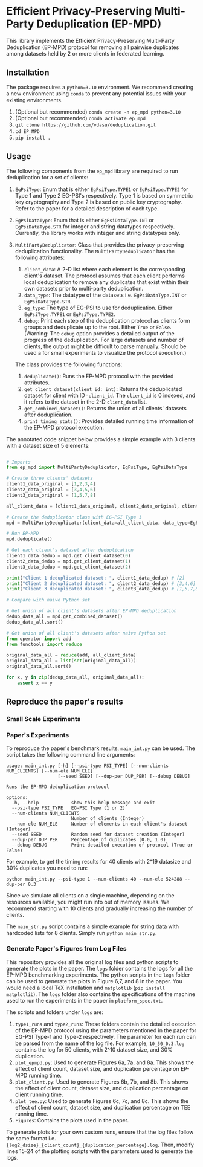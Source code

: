 # Efficient Privacy-Preserving Multi-Party Deduplication (EP-MPD)

This library implements the Efficient Privacy-Preserving Multi-Party Deduplication (EP-MPD) protocol for removing all pairwise duplicates among datasets held by 2 or more clients in federated learning.

## Installation

The package requires a `python=3.10` environment. We recommend creating a new environment using `conda` to prevent any potential issues with your existing environments.

1. (Optional but recommended) `conda create -n ep_mpd python=3.10`
2. (Optional but recommended) `conda activate ep_mpd`
3. `git clone https://github.com/vdasu/deduplication.git`
4. `cd EP_MPD`
5. `pip install .`


## Usage

The following components from the `ep_mpd` library are required to run deduplication for a set of clients:

1. `EgPsiType`: Enum that is either `EgPsiType.TYPE1` or `EgPsiType.TYPE2` for Type 1 and Type 2 EG-PSI's respectively. Type 1 is based on symmetric key cryptography and Type 2 is based on public key cryptography. Refer to the paper for a detailed description of each type. 
2. `EgPsiDataType`: Enum that is either `EgPsiDataType.INT` or `EgPsiDataType.STR` for integer and string datatypes respectively. Currently, the library works with integer and string datatypes only.
3. `MultiPartyDeduplicator`: Class that provides the privacy-preserving deduplication functionality. The `MultiPartyDeduplicator` has the following attributes:
   1. `client_data`: A 2-D list where each element is the corresponding client's dataset. The protocol assumes that each client performs local deduplication to remove any duplicates that exist within their own datasets prior to multi-party deduplication.
   2. `data_type`: The datatype of the datasets i.e. `EgPsiDataType.INT` or `EgPsiDataType.STR`.
   3. `eg_type`: The type of EG-PSI to use for deduplication. Either `EgPsiType.TYPE1` or `EgPsiType.TYPE2`.
   4. `debug`: Print each step of the deduplication protocol as clients form groups and deduplicate up to the root. Either `True` or `False`. (Warning: The `debug` option provides a detailed output of the progress of the deduplication. For large datasets and number of clients, the output might be difficult to parse manually. Should be used a for small experiments to visualize the protocol execution.)
  
   The class provides the following functions:
   1. `deduplicate()`: Runs the EP-MPD protocol with the provided attributes.
   2. `get_client_dataset(client_id: int)`: Returns the deduplicated dataset for client with ID=`client_id`. The `client_id` is 0 indexed, and it refers to the dataset in the 2-D `client_data` list.
   3. `get_combined_dataset()`: Returns the union of all clients' datasets after deduplication.
   4. `print_timing_stats()`: Provides detailed running time information of the EP-MPD protocol execution.

The annotated code snippet below provides a simple example with 3 clients with a dataset size of 5 elements:

```python

# Imports
from ep_mpd import MultiPartyDeduplicator, EgPsiType, EgPsiDataType

# Create three clients' datasets
client1_data_original = [1,2,3,4]
client2_data_original = [3,4,5,6]
client3_data_original = [1,5,7,8]

all_client_data = [client1_data_original, client2_data_original, client3_data_original]

# Create the deduplicator class with EG-PSI Type 1
mpd = MultiPartyDeduplicator(client_data=all_client_data, data_type=EgPsiDataType.INT, eg_type=EgPsiType.TYPE1, debug=False)

# Run EP-MPD
mpd.deduplicate()

# Get each client's dataset after deduplication
client1_data_dedup = mpd.get_client_dataset(0)
client2_data_dedup = mpd.get_client_dataset(1)
client3_data_dedup = mpd.get_client_dataset(2)

print("Client 1 deduplicated dataset: ", client1_data_dedup) # [2]
print("Client 2 deduplicated dataset: ", client2_data_dedup) # [3,4,6]
print("Client 3 deduplicated dataset: ", client3_data_dedup) # [1,5,7,8]

# Compare with naive Python set 

# Get union of all client's datasets after EP-MPD deduplication
dedup_data_all = mpd.get_combined_dataset()
dedup_data_all.sort()

# Get union of all client's datasets after naive Python set
from operator import add
from functools import reduce

original_data_all = reduce(add, all_client_data)
original_data_all = list(set(original_data_all))
original_data_all.sort()

for x, y in zip(dedup_data_all, original_data_all):
    assert x == y
```

## Reproduce the paper's results

### Small Scale Experiments

### Paper's Experiments

To reproduce the paper's benchmark results, `main_int.py` can be used. The script takes the following command line arguments:

```
usage: main_int.py [-h] [--psi-type PSI_TYPE] [--num-clients NUM_CLIENTS] [--num-ele NUM_ELE]
                   [--seed SEED] [--dup-per DUP_PER] [--debug DEBUG]

Runs the EP-MPD deduplication protocol

options:
  -h, --help            show this help message and exit
  --psi-type PSI_TYPE   EG-PSI Type (1 or 2)
  --num-clients NUM_CLIENTS
                        Number of clients (Integer)
  --num-ele NUM_ELE     Number of elements in each client's dataset (Integer)
  --seed SEED           Random seed for dataset creation (Integer)
  --dup-per DUP_PER     Percentage of duplicates (0.0, 1.0)
  --debug DEBUG         Print detailed execution of protocol (True or False)
```

For example, to get the timing results for 40 clients with 2^19 datasize and 30% duplicates you need to run:

```
python main_int.py --psi-type 1 --num-clients 40 --num-ele 524288 --dup-per 0.3
```

Since we simulate all clients on a single machine, depending on the resources available, you might run into out of memory issues. We recommend starting with 10 clients and gradually increasing the number of clients.

The `main_str.py` script contains a simple example for string data with hardcoded lists for 8 clients. Simply run `python main_str.py`.

### Generate Paper's Figures from Log Files

This repository provides all the original log files and python scripts to generate the plots in the paper. The `logs` folder contains the logs for all the EP-MPD benchmarking experiments. The python scripts in the `logs` folder can be used to generate the plots in Figure 6,7, and 8 in the paper. You would need a local TeX installation and `matplotlib` (`pip install matplotlib`). The `logs` folder also contains the specifications of the machine used to run the experiments in the paper in `platform_spec.txt`. 

The scripts and folders under `logs` are:

1. `type1_runs` and `type2_runs`: These folders contain the detailed execution of the EP-MPD protocol using the parameters mentioned in the paper for EG-PSI Type-1 and Type-2 respectively. The parameter for each run can be parsed from the name of the log file. For example, `10_50_0.3.log` contains the log for 50 clients, with 2^10 dataset size, and 30% duplication.
2. `plot_epmpd.py`: Used to generate Figures 6a, 7a, and 8a. This shows the effect of client count, dataset size, and duplication percentage on EP-MPD running time.
3. `plot_client.py`: Used to generate Figures 6b, 7b, and 8b. This shows the effect of client count, dataset size, and duplication percentage on client running time.
4. `plot_tee.py`: Used to generate Figures 6c, 7c, and 8c. This shows the effect of client count, dataset size, and duplication percentage on TEE running time.
5. `Figures`: Contains the plots used in the paper.

To generate plots for your own custom runs, ensure that the log files follow the same format i.e. `{log2_dsize}_{client_count}_{duplication_percentage}.log`. Then, modify lines 15-24 of the plotting scripts with the parameters used to generate the logs. 
